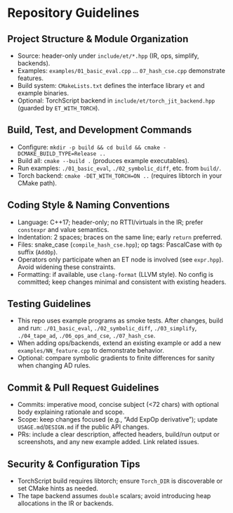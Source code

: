 # Repository Guidelines

## Project Structure & Module Organization
- Source: header-only under `include/et/*.hpp` (IR, ops, simplify, backends).
- Examples: `examples/01_basic_eval.cpp` … `07_hash_cse.cpp` demonstrate features.
- Build system: `CMakeLists.txt` defines the interface library `et` and example binaries.
- Optional: TorchScript backend in `include/et/torch_jit_backend.hpp` (guarded by `ET_WITH_TORCH`).

## Build, Test, and Development Commands
- Configure: `mkdir -p build && cd build && cmake -DCMAKE_BUILD_TYPE=Release ..`
- Build all: `cmake --build .` (produces example executables).
- Run examples: `./01_basic_eval`, `./02_symbolic_diff`, etc. from `build/`.
- Torch backend: `cmake -DET_WITH_TORCH=ON ..` (requires libtorch in your CMake path).

## Coding Style & Naming Conventions
- Language: C++17; header-only; no RTTI/virtuals in the IR; prefer `constexpr` and value semantics.
- Indentation: 2 spaces; braces on the same line; early `return` preferred.
- Files: snake_case (`compile_hash_cse.hpp`); op tags: PascalCase with `Op` suffix (`AddOp`).
- Operators only participate when an ET node is involved (see `expr.hpp`). Avoid widening these constraints.
- Formatting: if available, use `clang-format` (LLVM style). No config is committed; keep changes minimal and consistent with existing headers.

## Testing Guidelines
- This repo uses example programs as smoke tests. After changes, build and run: `./01_basic_eval`, `./02_symbolic_diff`, `./03_simplify`, `./04_tape_ad`, `./06_ops_and_cse`, `./07_hash_cse`.
- When adding ops/backends, extend an existing example or add a new `examples/NN_feature.cpp` to demonstrate behavior.
- Optional: compare symbolic gradients to finite differences for sanity when changing AD rules.

## Commit & Pull Request Guidelines
- Commits: imperative mood, concise subject (<72 chars) with optional body explaining rationale and scope.
- Scope: keep changes focused (e.g., “Add ExpOp derivative”); update `USAGE.md`/`DESIGN.md` if the public API changes.
- PRs: include a clear description, affected headers, build/run output or screenshots, and any new example added. Link related issues.

## Security & Configuration Tips
- TorchScript build requires libtorch; ensure `Torch_DIR` is discoverable or set CMake hints as needed.
- The tape backend assumes `double` scalars; avoid introducing heap allocations in the IR or backends.

